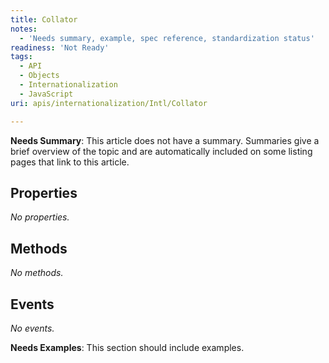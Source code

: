 ```yaml
---
title: Collator
notes:
  - 'Needs summary, example, spec reference, standardization status'
readiness: 'Not Ready'
tags:
  - API
  - Objects
  - Internationalization
  - JavaScript
uri: apis/internationalization/Intl/Collator

---
```

**Needs Summary**: This article does not have a summary. Summaries give a brief overview of the topic and are automatically included on some listing pages that link to this article.

## <span>Properties</span>

*No properties.*

## <span>Methods</span>

*No methods.*

## <span>Events</span>

*No events.*

**Needs Examples**: This section should include examples.

